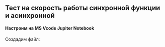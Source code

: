 ##  Тест на скорость работы синхронной функции и асинхронной

#### Настроим на MS Vcode Jupiter Notebook
Создадим файл: 
